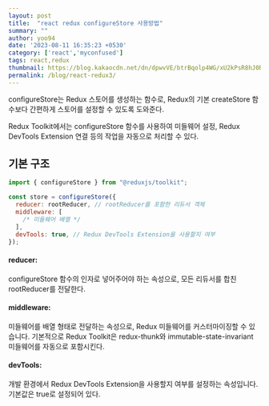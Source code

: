 ```yaml
---
layout: post
title:  "react redux configureStore 사용방법"
summary: ""
author: yoo94
date: '2023-08-11 16:35:23 +0530'
category: ['react','myconfused']
tags: react,redux
thumbnail: https://blog.kakaocdn.net/dn/dpwvVE/btrBqolp4WG/xU2kPsR8hJ0Rpx9B1LSoZ1/img.png
permalink: /blog/react-redux3/
---
```


configureStore는 Redux 스토어를 생성하는 함수로, 
Redux의 기본 createStore 함수보다 간편하게 스토어를 설정할 수 있도록 도와준다.

Redux Toolkit에서는 configureStore 함수를 사용하여 미들웨어 설정,
Redux DevTools Extension 연결 등의 작업을 자동으로 처리할 수 있다.
## 기본 구조
```javascript
import { configureStore } from "@reduxjs/toolkit";

const store = configureStore({
  reducer: rootReducer, // rootReducer를 포함한 리듀서 객체
  middleware: [
    /* 미들웨어 배열 */
  ],
  devTools: true, // Redux DevTools Extension을 사용할지 여부
});
```
#### reducer:
configureStore 함수의 인자로 넣어주어야 하는 속성으로, 모든 리듀서를 합친 rootReducer를 전달한다.

#### middleware:
미들웨어를 배열 형태로 전달하는 속성으로, Redux 미들웨어를 커스터마이징할 수 있습니다.
기본적으로 Redux Toolkit은 redux-thunk와 immutable-state-invariant 미들웨어를 자동으로 포함시킨다.

#### devTools:
개발 환경에서 Redux DevTools Extension을 사용할지 여부를 설정하는 속성입니다. 기본값은 true로 설정되어 있다.
